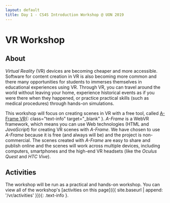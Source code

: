 ```yaml
---
layout: default
title: Day 1 - CS4S Introduction Workshop @ UON 2019
---
```


# VR Workshop

## About

*Virtual Reality* (VR) devices are becoming cheaper and more accessible. 
Software for content creation in VR is also becoming more common and there many opportunities for students to immerses themselves in educational experiences using VR. 
Through VR, you can travel around the world without leaving your home, experience historical events as if you were there when they happened, or practice practical skills (such as medical procedures) through hands-on simulations.

This workshop will focus on creating scenes in VR with a free tool, called [A-Frame VR](https://aframe.io){: class="text-info" target="_blank" }. 
*A-Frame* is a WebVR framework, which means you can use Web technologies (HTML and *JavaScript*) for creating VR scenes with *A-Frame*. 
We have chosen to use *A-Frame* because it is free (and always will be) and the project is non-commercial. 
The scenes created with *A-Frame* are easy to share and publish online and the scenes will work across multiple devices, including computers, smartphones and the high-end VR headsets (like the *Oculus Quest* and *HTC Vive*). 

## Activities

The workshop will be run as a practical and hands-on workshop.
You can view all of the workshop's [activities on this page]({{ site.baseurl | append: '/vr/activities' }}){: .text-info }.

